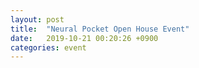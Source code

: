 ```yaml
---
layout: post
title:  "Neural Pocket Open House Event"
date:   2019-10-21 00:20:26 +0900
categories: event
---
```

